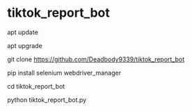 # tiktok_report_bot 


apt update 

apt upgrade

git clone https://github.com/Deadbody9339/tiktok_report_bot


pip install selenium webdriver_manager


cd tiktok_report_bot

python tiktok_report_bot.py
